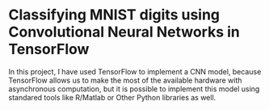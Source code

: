 Classifying MNIST digits using Convolutional Neural Networks in TensorFlow
================================================================================

In this project, I have used TensorFlow to implement a CNN model, because TensorFlow allows us to make the most of the available hardware
with asynchronous computation, but it is possible to implement this model using standared tools like R/Matlab or Other Python libraries 
as well.
